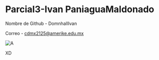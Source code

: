 # Parcial3-Ivan PaniaguaMaldonado

Nombre de Github - DomnhallIvan

Correo - cdmx2125@amerike.edu.mx

![A](https://cdn.discordapp.com/attachments/845383920458924034/1024346897999216720/1664293723115.jpg)

XD
